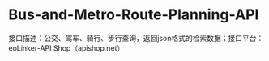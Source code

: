 # Bus-and-Metro-Route-Planning-API
接口描述：公交、驾车、骑行、步行查询，返回json格式的检索数据；接口平台：eoLinker-API Shop（apishop.net）
